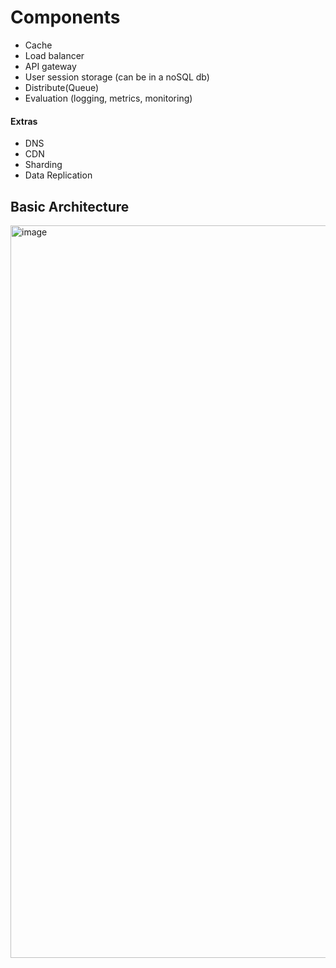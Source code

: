 # Components
* Cache
* Load balancer
* API gateway
* User session storage (can be in a noSQL db)
* Distribute(Queue)
* Evaluation (logging, metrics, monitoring)

#### Extras
* DNS
* CDN
* Sharding
* Data Replication

## Basic Architecture
<img width="1172" alt="image" src="https://github.com/user-attachments/assets/8dcbbe8c-051b-427e-995b-89173a152913">


